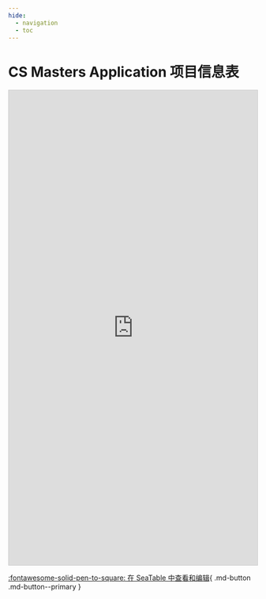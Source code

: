 ```yaml
---
hide:
  - navigation
  - toc
---
```


# CS Masters Application 项目信息表

<iframe className="dtable-embed" src="https://cloud.seatable.cn/dtable/links/e144437476754c23b4f5" frameBorder="0" width="100%" height="960" style="background: transparent; border: 1px solid #ccc;"></iframe>

[:fontawesome-solid-pen-to-square: 在 SeaTable 中查看和编辑](https://cloud.seatable.cn/dtable/links/e144437476754c23b4f5){ .md-button .md-button--primary }
